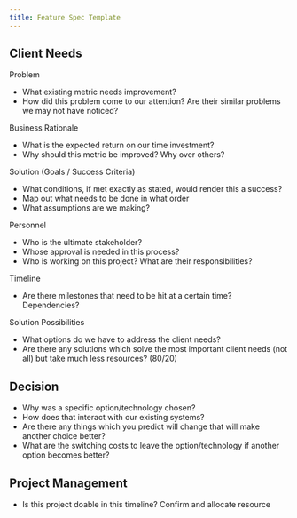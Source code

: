 ```yaml
---
title: Feature Spec Template
---
```


## Client Needs

Problem
- What existing metric needs improvement?
- How did this problem come to our attention? Are their similar problems we may not have noticed?

Business Rationale
- What is the expected return on our time investment?
- Why should this metric be improved? Why over others?

Solution (Goals / Success Criteria)
- What conditions, if met exactly as stated, would render this a success?
- Map out what needs to be done in what order
- What assumptions are we making?

Personnel
- Who is the ultimate stakeholder?
- Whose approval is needed in this process?
- Who is working on this project? What are their responsibilities?

Timeline
- Are there milestones that need to be hit at a certain time? Dependencies?

Solution Possibilities
- What options do we have to address the client needs?
- Are there any solutions which solve the most important client needs (not all) but take much less resources? (80/20)

## Decision
- Why was a specific option/technology chosen?
- How does that interact with our existing systems?
- Are there any things which you predict will change that will make another choice better?
- What are the switching costs to leave the option/technology if another option becomes better?

## Project Management
- Is this project doable in this timeline? Confirm and allocate resource
